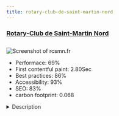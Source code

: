 ```yaml
---
title: rotary-club-de-saint-martin-nord
---
```


<div style="height: 3rem">
  <a href="https://www.rcsmn.fr/us/"><h3>Rotary-Club de Saint-Martin Nord</h3></a>
</div>
<img loading="lazy" src="/images/thumbs/rcsmn.fr.jpg" alt="Screenshot of rcsmn.fr" />
<ul>
  <li>Performace: 69%</li>
  <li>
    First contentful paint:
    2.80Sec
  </li>
  <li>Best practices: 86%</li>
  <li>Accessibility: 93%</li>
  <li>SEO: 83%</li>
  <li>carbon footprint: 0.068</li>
</ul>
<details>
  <summary>Description</summary>
  <p>The Rotary-Club de Saint-Martin Nord is part of Rotary International. The website helps to inform the island and Rotary about the actions and news from the Club. It's also a tool for its members thanks to the Member area and meeting calendar.The former website of the Rotary-Club de Saint-Martin Nord has been built years ago. It was just some PHP files, which makes it nearly impossible to update by club members. 
The Rotary-Club de Saint-Martin Nord asked IDIMweb to create a brand new website with a trendy design, a responsive display, a calendar for their meetings, a member area and multilingual feature, French and English, due to the geostrategic location of Saint-Martin.</p>
</details>

